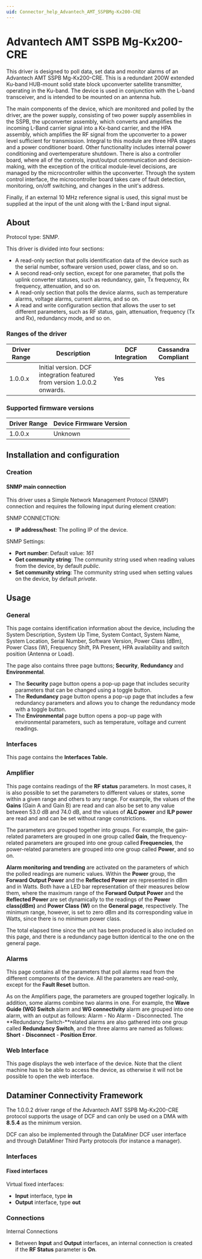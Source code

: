 ```yaml
---
uid: Connector_help_Advantech_AMT_SSPBMg-Kx200-CRE
---
```


# Advantech AMT SSPB Mg-Kx200-CRE

This driver is designed to poll data, set data and monitor alarms of an Advantech AMT SSPB Mg-Kx200-CRE. This is a redundant 200W extended Ku-band HUB-mount solid state block upconverter satellite transmitter, operating in the Ku-band. The device is used in conjunction with the L-band transceiver, and is intended to be mounted on an antenna hub.

The main components of the device, which are monitored and polled by the driver, are the power supply, consisting of two power supply assemblies in the SSPB, the upconverter assembly, which converts and amplifies the incoming L-Band carrier signal into a Kx-band carrier, and the HPA assembly, which amplifies the RF signal from the upconverter to a power level sufficient for transmission. Integral to this module are three HPA stages and a power conditioner board. Other functionality includes internal power conditioning and overtemperature shutdown. There is also a controller board, where all of the controls, input/output communication and decision-making, with the exception of the critical module-level decisions, are managed by the microcontroller within the upconverter. Through the system control interface, the microcontroller board takes care of fault detection, monitoring, on/off switching, and changes in the unit's address.

Finally, if an external 10 MHz reference signal is used, this signal must be supplied at the input of the unit along with the L-Band input signal.

## About

Protocol type: SNMP.

This driver is divided into four sections:

- A read-only section that polls identification data of the device such as the serial number, software version used, power class, and so on.
- A second read-only section, except for one parameter, that polls the uplink converter statuses, such as redundancy, gain, Tx frequency, Rx frequency, attenuation, and so on.
- A read-only section that polls the device alarms, such as temperature alarms, voltage alarms, current alarms, and so on.
- A read and write configuration section that allows the user to set different parameters, such as RF status, gain, attenuation, frequency (Tx and Rx), redundancy mode, and so on.

### Ranges of the driver

| **Driver Range** | **Description**                                                         | **DCF Integration** | **Cassandra Compliant** |
|------------------|-------------------------------------------------------------------------|---------------------|-------------------------|
| 1.0.0.x          | Initial version. DCF integration featured from version 1.0.0.2 onwards. | Yes                 | Yes                     |

### Supported firmware versions

| **Driver Range** | **Device Firmware Version** |
|------------------|-----------------------------|
| 1.0.0.x          | Unknown                     |

## Installation and configuration

### Creation

#### SNMP main connection

This driver uses a Simple Network Management Protocol (SNMP) connection and requires the following input during element creation:

SNMP CONNECTION:

- **IP address/host**: The polling IP of the device.

SNMP Settings:

- **Port number**: Default value: *161*
- **Get community string**: The community string used when reading values from the device, by default *public*.
- **Set community string**: The community string used when setting values on the device, by default *private*.

## Usage

### General

This page contains identification information about the device, including the System Description, System Up Time, System Contact, System Name, System Location, Serial Number, Software Version, Power Class (dBm), Power Class (W), Frequency Shift, PA Present, HPA availability and switch position (Antenna or Load).

The page also contains three page buttons; **Security**, **Redundancy** and **Environmental**.

- The **Security** page button opens a pop-up page that includes security parameters that can be changed using a toggle button.
- The **Redundancy** page button opens a pop-up page that includes a few redundancy parameters and allows you to change the redundancy mode with a toggle button.
- The **Environmental** page button opens a pop-up page with environmental parameters, such as temperature, voltage and current readings.

### Interfaces

This page contains the **Interfaces Table.**

### Amplifier

This page contains readings of the **RF status** parameters. In most cases, it is also possible to set the parameters to different values or states, some within a given range and others to any range. For example, the values of the **Gains** (Gain A and Gain B) are read and can also be set to any value between 53.0 dB and 74.0 dB, and the values of **ALC power** and **ILP power** are read and and can be set without range constrictions.

The parameters are grouped together into groups. For example, the gain-related parameters are grouped in one group called **Gain**, the frequency-related parameters are grouped into one group called **Frequencies**, the power-related parameters are grouped into one group called **Power**, and so on.

**Alarm monitoring** **and trending** are activated on the parameters of which the polled readings are numeric values. Within the **Power** group, the **Forward Output Power** and the **Reflected Power** are represented in dBm and in Watts. Both have a LED bar representation of their measures below them, where the maximum range of the **Forward Output Power** and the **Reflected Power** are set dynamically to the readings of the **Power class(dBm)** and **Power Class (W)** on the **General page**, respectively. The minimum range, however, is set to zero dBm and its corresponding value in Watts, since there is no minimum power class.

The total elapsed time since the unit has been produced is also included on this page, and there is a redundancy page button identical to the one on the general page.

### Alarms

This page contains all the parameters that poll alarms read from the different components of the device. All the parameters are read-only, except for the **Fault Reset** button.

As on the Amplifiers page, the parameters are grouped together logically. In addition, some alarms combine two alarms in one. For example, the **Wave Guide (WG) Switch** alarm and **WG connectivity** alarm are grouped into one alarm, with an output as follows: Alarm - No Alarm - Disconnected. The **Redundancy Switch-**related alarms are also gathered into one group called **Redundancy Switch**, and the three alarms are named as follows: **Short** - **Disconnect** - **Position Error**.

### Web Interface

This page displays the web interface of the device. Note that the client machine has to be able to access the device, as otherwise it will not be possible to open the web interface.

## Dataminer Connectivity Framework

The 1.0.0.2 driver range of the Advantech AMT SSPB Mg-Kx200-CRE protocol supports the usage of DCF and can only be used on a DMA with **8.5.4** as the minimum version.

DCF can also be implemented through the DataMiner DCF user interface and through DataMiner Third Party protocols (for instance a manager).

### Interfaces

#### Fixed interfaces

Virtual fixed interfaces:

- **Input** interface, type **in**
- **Output** interface, type **out**

### Connections

Internal Connections

- Between **Input** and **Output** interfaces, an internal connection is created if the **RF Status** parameter is **On**.
